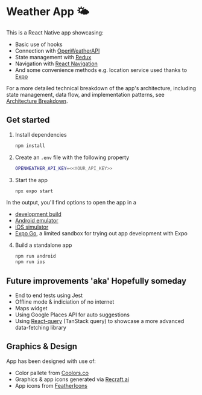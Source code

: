 # Weather App 🌤️

This is a React Native app showcasing:
- Basic use of hooks
- Connection with [OpenWeatherAPI](https://openweathermap.org/api)
- State management with [Redux](https://redux.js.org/)
- Navigation with [React Navigation](https://reactnavigation.org/)
- And some convenience methods e.g. location service used thanks to [Expo](https://expo.dev/)

For a more detailed technical breakdown of the app's architecture, including state management, data flow, and implementation patterns, see [Architecture Breakdown](./ArchitectureBreakdown.md).

## Get started

1. Install dependencies

   ```bash
   npm install
   ```

2. Create an `.env` file with the following property
   
   ```bash
   OPENWEATHER_API_KEY=<<YOUR_API_KEY>>
   ```

3. Start the app

   ```bash
   npx expo start
   ```
In the output, you'll find options to open the app in a

- [development build](https://docs.expo.dev/develop/development-builds/introduction/)
- [Android emulator](https://docs.expo.dev/workflow/android-studio-emulator/)
- [iOS simulator](https://docs.expo.dev/workflow/ios-simulator/)
- [Expo Go](https://expo.dev/go), a limited sandbox for trying out app development with Expo

4. Build a standalone app

   ```bash
   npm run android
   npm run ios
   ```

## Future improvements 'aka' Hopefully someday

- End to end tests using Jest
- Offline mode & indiciation of no internet
- Maps widget
- Using Google Places API for auto suggestions
- Using [React-query](https://tanstack.com/query/latest/docs/framework/react/overview) (TanStack query) to showcase a more advanced data-fetching library

## Graphics & Design

App has been designed with use of:

- Color pallete from [Coolors.co](https://coolors.co)
- Graphics & app icons generated via [Recraft.ai](https://recraft.ai)
- App icons from [FeatherIcons](https://feathericons.com/)